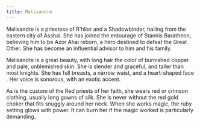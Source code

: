 ```yaml
---
title: Melisandre
---
```


Melisandre is a priestess of R'hllor and a Shadowbinder, hailing from the eastern city of Asshai. She has joined the entourage of Stannis Baratheon, believing him to be Azor Ahai reborn, a hero destined to defeat the Great Other. She has become an influential advisor to him and his family.

Melisandre is a great beauty, with long hair the color of burnished copper and pale, unblemished skin. She is slender and graceful, and taller than most knights. She has full breasts, a narrow waist, and a heart-shaped face . Her voice is sonorous, with an exotic accent.

As is the custom of the Red priests of her faith, she wears red or crimson clothing, usually long gowns of silk. She is never without the red gold choker that fits snuggly around her neck. When she works magic, the ruby setting glows with power. It can burn her if the magic worked is particularly demanding.


